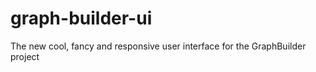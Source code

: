 graph-builder-ui
================

The new cool, fancy and responsive user interface for the GraphBuilder project
